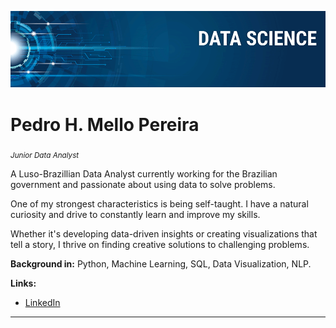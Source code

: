 

<p align="center">
  <img src="banner.png" >
</p>

# Pedro H. Mello Pereira
<sub>*Junior Data Analyst*</sub>

A Luso-Brazillian Data Analyst currently working for the Brazilian government and passionate about using data to solve problems. 

One of my strongest characteristics is being self-taught. I have a natural curiosity and drive to constantly learn and improve my skills.

Whether it's developing data-driven insights or creating visualizations that tell a story, I thrive on finding creative solutions to challenging problems.

**Background in:** Python, Machine Learning, SQL, Data Visualization, NLP.

**Links:**

* [LinkedIn](linkedin.com/in/pedro-h-mello-b893701b1)

---
